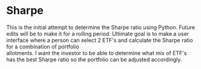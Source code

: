 # Sharpe
This is the initial attempt to determine the Sharpe ratio using Python. Future edits will be to make it for a rolling period. Ultimate 
goal is to make a user interface where a person can select 2 ETF's and calculate the Sharpe ratio for a combination of portfolio  
allotments.  I want the investor to be able to  determine what mix of ETF's has the best Sharpe ratio so the portfolio can be adjusted
accordingly.
